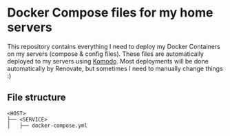 # Docker Compose files for my home servers

This repository contains everything I need to deploy my Docker Containers on my servers (compose & config files). These files are automatically deployed to my servers using [Komodo](https://komo.do/). Most deployments will be done automatically by Renovate, but sometimes I need to manually change things :)

## File structure
```
<HOST>
├── <SERVICE>
│   ├── docker-compose.yml
```
